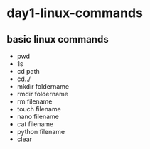 # day1-linux-commands
## basic linux commands
- pwd
- 1s
- cd path
- cd../
- mkdir foldername
- rmdir foldername
- rm filename
- touch filename
- nano filename
- cat filename
- python filename
- clear
